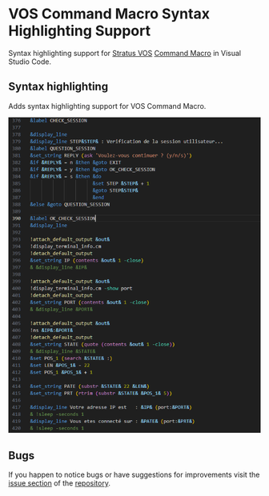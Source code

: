 # VOS Command Macro Syntax Highlighting Support

Syntax highlighting support for [Stratus VOS](https://en.wikipedia.org/wiki/Stratus_VOS) [Command Macro](https://en.wikipedia.org/wiki/Stratus_VOS#Command_Macro_Language) in Visual Studio Code.

## Syntax highlighting

Adds syntax highlighting support for VOS Command Macro.

![Screenshot VOS Command Macro](/images/Screenshot_01.png?raw=true)

## Bugs

If you happen to notice bugs or have suggestions for improvements visit the [issue section](https://github.com/Vince1024/VOS-Command-Macro-Syntax-Highlighting-Support-For-VsCode/issues) of the [repository](https://github.com/Vince1024/VOS-Command-Macro-Syntax-Highlighting-Support-For-VsCode).
